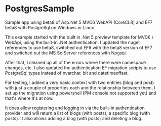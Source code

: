 # PostgresSample
Sample app using beta8 of Asp.Net 5 MVC6 WebAPI (CoreCLR) and EF7 beta8 with PostgreSql on Windows or Linux

This example started with the built in .Net 5 preview template for MVC6 / WebApi, using the built-in .Net authentication. I updated the nuget references to use beta8, switched out EF6 with the beta8 version of EF7 and switched out the MS SqlServer references with Npgsql.

After that, I cleaned up all of the errors where there were namespace changes, etc. I also updated the authentication EF migration scripts to use PostgreSql types instead of nvarchar, bit and datetimeoffset.

For testing, I added a very basic context with two entities (blog and post) with just a couple of properties each and the relationship between them. I set up the migration using powershell (PM console not supported yet) and that's where it's at now.

It does allow registering and logging in via the built-in authentication provider and will return a list of blogs (with posts), a specific blog (with posts). It also allows adding a blog (with posts) and deleting a blog.
